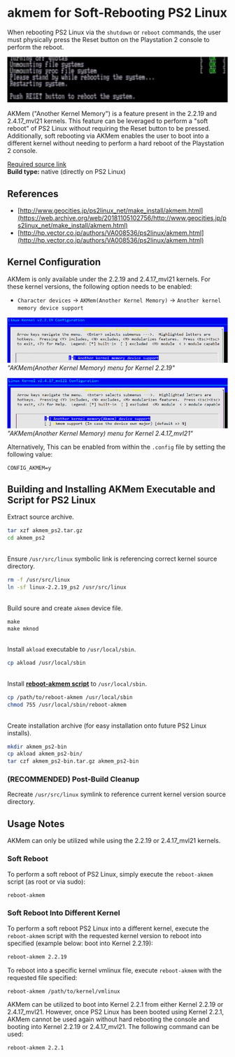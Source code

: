 # akmem for Soft-Rebooting PS2 Linux

When rebooting PS2 Linux via the ```shutdown``` or ```reboot``` commands, the user must physically press the Reset button on the Playstation 2 console to perform the reboot.

![](reboot_screen.png?raw=true)

AKMem ("Another Kernel Memory") is a feature present in the 2.2.19 and 2.4.17_mvl21 kernels. This feature can be leveraged to perform a "soft reboot" of PS2 Linux without requiring the Reset button to be pressed. Additionally, soft rebooting via AKMem enables the user to boot into a different kernel without needing to perform a hard reboot of the Playstation 2 console.

[Required source link](http://hp.vector.co.jp/authors/VA008536/ps2linux/akmem_ps2.tar.gz)  
**Build type:** native (directly on PS2 Linux)

## References

* [http://www.geocities.jp/ps2linux_net/make_install/akmem.html](https://web.archive.org/web/20181105102756/http://www.geocities.jp/ps2linux_net/make_install/akmem.html)
* [http://hp.vector.co.jp/authors/VA008536/ps2linux/akmem.html](http://hp.vector.co.jp/authors/VA008536/ps2linux/akmem.html)

## Kernel Configuration

AKMem is only available under the 2.2.19 and 2.4.17_mvl21 kernels. For these kernel versions, the following option needs to be enabled:
* ```Character devices``` -> ```AKMem(Another Kernel Memory)``` -> ```Another kernel memory device support```

![](2.2.19_akmem.png?raw=true)  
*"AKMem(Another Kernel Memory) menu for Kernel 2.2.19"*

![](2.4.17_akmem.png?raw=true)  
*"AKMem(Another Kernel Memory) menu for Kernel 2.4.17_mvl21"*

Alternatively, This can be enabled from within the ```.config``` file by setting the following value:
```
CONFIG_AKMEM=y
```

## Building and Installing AKMem Executable and Script for PS2 Linux

Extract source archive.
```bash
tar xzf akmem_ps2.tar.gz
cd akmem_ps2
```

&nbsp;  
Ensure ```/usr/src/linux``` symbolic link is referencing correct kernel source directory.
```bash
rm -f /usr/src/linux
ln -sf linux-2.2.19_ps2 /usr/src/linux
```

&nbsp;  
Build soure and create ```akmem``` device file.
```
make
make mknod
```

&nbsp;  
Install ```akload``` executable to ```/usr/local/sbin```.
```bash
cp akload /usr/local/sbin
```

&nbsp;  
Install **[reboot-akmem script](reboot-akmem)** to ```/usr/local/sbin```.
```bash
cp /path/to/reboot-akmem /usr/local/sbin
chmod 755 /usr/local/sbin/reboot-akmem
```

&nbsp;  
Create installation archive (for easy installation onto future PS2 Linux installs).
```bash
mkdir akmem_ps2-bin
cp akload akmem_ps2-bin/
tar czf akmem_ps2-bin.tar.gz akmem_ps2-bin
```

### (RECOMMENDED) Post-Build Cleanup

Recreate ```/usr/src/linux``` symlink to reference current kernel version source directory.

## Usage Notes

AKMem can only be utilized while using the 2.2.19 or 2.4.17_mvl21 kernels. 

### Soft Reboot

To perform a soft reboot of PS2 Linux, simply execute the ```reboot-akmem``` script (as root or via sudo):
```bash
reboot-akmem
```

### Soft Reboot Into Different Kernel

To perform a soft reboot PS2 Linux into a different kernel, execute the ```reboot-akmem``` script with the requested kernel version to reboot into specified (example below: boot into Kernel 2.2.19):
```bash
reboot-akmem 2.2.19
```

To reboot into a specific kernel vmlinux file, execute ```reboot-akmem``` with the requested file specified:
```bash
reboot-akmem /path/to/kernel/vmlinux
```

AKMem can be utilized to boot into Kernel 2.2.1 from either Kernel 2.2.19 or 2.4.17_mvl21. However, once PS2 Linux has been booted using Kernel 2.2.1, AKMem cannot be used again without hard rebooting the console and booting into Kernel 2.2.19 or 2.4.17_mvl21. The following command can be used:
```bash
reboot-akmem 2.2.1
```

